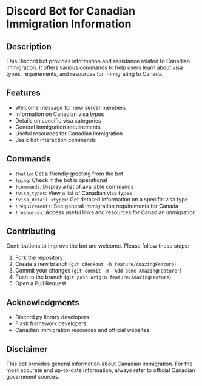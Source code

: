 # Discord Bot for Canadian Immigration Information

## Description
This Discord bot provides information and assistance related to Canadian immigration. It offers various commands to help users learn about visa types, requirements, and resources for immigrating to Canada.

## Features
- Welcome message for new server members
- Information on Canadian visa types
- Details on specific visa categories
- General immigration requirements
- Useful resources for Canadian immigration
- Basic bot interaction commands

## Commands
- `!hello`: Get a friendly greeting from the bot
- `!ping`: Check if the bot is operational
- `!commands`: Display a list of available commands
- `!visa_types`: View a list of Canadian visa types
- `!visa_detail <type>`: Get detailed information on a specific visa type
- `!requirements`: See general immigration requirements for Canada
- `!resources`: Access useful links and resources for Canadian immigration

## Contributing
Contributions to improve the bot are welcome. Please follow these steps:

1. Fork the repository
2. Create a new branch (`git checkout -b feature/AmazingFeature`)
3. Commit your changes (`git commit -m 'Add some AmazingFeature'`)
4. Push to the branch (`git push origin feature/AmazingFeature`)
5. Open a Pull Request

## Acknowledgments
- Discord.py library developers
- Flask framework developers
- Canadian immigration resources and official websites

## Disclaimer
This bot provides general information about Canadian immigration. For the most accurate and up-to-date information, always refer to official Canadian government sources.